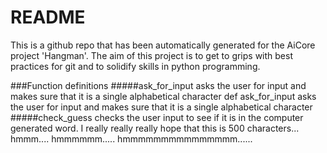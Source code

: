 # README
This is a github repo that has been automatically generated for the AiCore project 'Hangman'. The aim of this project is to get to grips with best practices for git and to solidify skills in python programming.

###Function definitions
#####ask_for_input
asks the user for input and makes sure that it is a single alphabetical character
def ask_for_input asks the user for input and makes sure that it is a single alphabetical character
#####check_guess
checks the user input to see if it is in the computer generated word.
I really really really hope that this is 500 characters...
hmmm....
hmmmmmm.....
hmmmmmmmmmmmmmmm......
